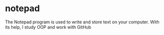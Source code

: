 # notepad
The Notepad program is used to write and store text on your computer. With its help, I study OOP and work with GitHub
